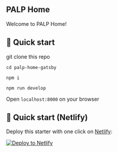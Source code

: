 ## PALP Home

Welcome to PALP Home!





## 🚀 Quick start

git clone this repo

`cd palp-home-gatsby`

`npm i`

`npm run develop`

Open `localhost:8000` on your browser


## 🚀 Quick start (Netlify)

Deploy this starter with one click on [Netlify](https://app.netlify.com/signup):

[<img src="https://www.netlify.com/img/deploy/button.svg" alt="Deploy to Netlify" />](https://app.netlify.com/start/deploy?repository=https://github.com/gatsbyjs/gatsby-starter-minimal)
